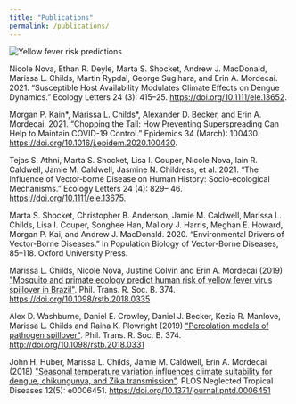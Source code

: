 ```yaml
---
title: "Publications"
permalink: /publications/
---
```


![Yellow fever risk predictions](/images/Appendix2.gif)

Nicole Nova, Ethan R. Deyle, Marta S. Shocket, Andrew J. MacDonald, Marissa L. Childs, Martin Rypdal, George Sugihara, and Erin A. Mordecai. 2021. “Susceptible Host Availability Modulates Climate Effects on Dengue Dynamics.” Ecology Letters 24 (3): 415–25. https://doi.org/10.1111/ele.13652.

Morgan P. Kain\*, Marissa L. Childs\*, Alexander D. Becker, and Erin A. Mordecai. 2021. “Chopping the Tail: How Preventing Superspreading Can Help to Maintain COVID-19 Control.” Epidemics 34 (March): 100430. https://doi.org/10.1016/j.epidem.2020.100430.


Tejas S. Athni, Marta S. Shocket, Lisa I. Couper, Nicole Nova, Iain R. Caldwell, Jamie M. Caldwell, Jasmine N. Childress, et al. 2021. “The Influence of Vector‐borne Disease on Human History: Socio‐ecological Mechanisms.” Ecology Letters 24 (4): 829– 46. https://doi.org/10.1111/ele.13675.

Marta S. Shocket, Christopher B. Anderson, Jamie M. Caldwell, Marissa L. Childs, Lisa I. Couper, Songhee Han, Mallory J. Harris, Meghan E. Howard, Morgan P. Kai, and Andrew J. MacDonald. 2020. “Environmental Drivers of Vector-Borne Diseases.” In Population Biology of Vector-Borne Diseases, 85–118. Oxford University Press.

Marissa L. Childs, Nicole Nova, Justine Colvin and Erin A. Mordecai (2019) ["Mosquito and primate ecology predict human risk of yellow fever virus spillover in Brazil"](https://doi.org/10.1098/rstb.2018.0335). Phil. Trans. R. Soc. B. 374. https://doi.org/10.1098/rstb.2018.0335

Alex D. Washburne, Daniel E. Crowley, Daniel J. Becker, Kezia R. Manlove, Marissa L. Childs and Raina K. Plowright (2019) ["Percolation models of pathogen spillover"](http://doi.org/10.1098/rstb.2018.0331). Phil. Trans. R. Soc. B. 374. http://doi.org/10.1098/rstb.2018.0331

John H. Huber, Marissa L. Childs, Jamie M. Caldwell, Erin A. Mordecai (2018) ["Seasonal temperature variation influences climate suitability for dengue, chikungunya, and Zika transmission"](https://doi.org/10.1371/journal.pntd.0006451). PLOS Neglected Tropical Diseases 12(5): e0006451. https://doi.org/10.1371/journal.pntd.0006451
